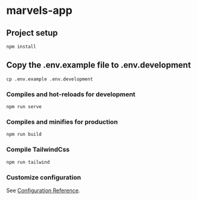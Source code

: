 # marvels-app

## Project setup

```
npm install
```

## Copy the .env.example file to .env.development

```
cp .env.example .env.development
```

### Compiles and hot-reloads for development

```
npm run serve
```

### Compiles and minifies for production

```
npm run build
```

### Compile TailwindCss

```
npm run tailwind
```

### Customize configuration

See [Configuration Reference](https://cli.vuejs.org/config/).
